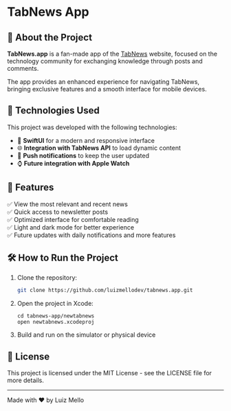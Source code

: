 # TabNews App

## 📌 About the Project

**TabNews.app** is a fan-made app of the [TabNews](https://www.tabnews.com.br) website, focused on the technology community for exchanging knowledge through posts and comments.

The app provides an enhanced experience for navigating TabNews, bringing exclusive features and a smooth interface for mobile devices.

## 🚀 Technologies Used

This project was developed with the following technologies:

- 🍏 **SwiftUI** for a modern and responsive interface
- 🌐 **Integration with TabNews API** to load dynamic content
- 🔔 **Push notifications** to keep the user updated
- ⌚ **Future integration with Apple Watch**

## 🎯 Features

✅ View the most relevant and recent news  
✅ Quick access to newsletter posts  
✅ Optimized interface for comfortable reading  
✅ Light and dark mode for better experience  
✅ Future updates with daily notifications and more features

## 🛠 How to Run the Project

1. Clone the repository:
   ```sh
   git clone https://github.com/luizmellodev/tabnews.app.git
   ```
2. Open the project in Xcode:
   ```
   cd tabnews-app/newtabnews
   open newtabnews.xcodeproj
   ```
3. Build and run on the simulator or physical device

## 📜 License
This project is licensed under the MIT License - see the LICENSE file for more details.

---
Made with ❤️ by Luiz Mello
